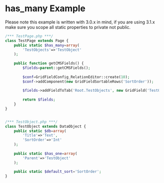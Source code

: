 has_many Example
=================
Please note this example is written with 3.0.x in mind, if you are using 3.1.x make sure you scope all static properties to private not public.
```php
/*** TestPage.php ***/
class TestPage extends Page {
	public static $has_many=array(
		'TestObjects'=>'TestObject'
	);
	
	public function getCMSFields() {
		$fields=parent::getCMSFields();
		
		$conf=GridFieldConfig_RelationEditor::create(10);
		$conf->addComponent(new GridFieldSortableRows('SortOrder'));
		
		$fields->addFieldToTab('Root.TestObjects', new GridField('TestObjects', 'TestObjects', $this->TestObjects(), $conf));
		
		return $fields;
	}
}


/*** TestObject.php ***/
class TestObject extends DataObject {
	public static $db=array(
		'Title'=>'Text',
		'SortOrder'=>'Int'
	);
    
    public static $has_one=array(
        'Parent'=>'TestObject'
    );
	
	public static $default_sort='SortOrder';
}
```